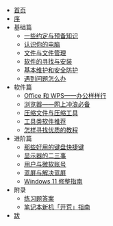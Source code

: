 - [首页](README.md)
- [序](missing/premble.md)
- 基础篇
  - [一些约定与预备知识](missing/first-things-first.md)
  - [认识你的电脑](missing/computer-and-its-components.md)
  - [文件与文件管理](missing/file-and-file-management.md)
  - [软件的寻找与安装](missing/software-installation.md)
  - [基本维护和安全防护](missing/basic-maintenance.md)
  - [遇到问题怎么办](missing/how-to-find-solutions.md)
- 软件篇
  - [Office 和 WPS——办公样样行](missing/office-and-wps.md)
  - [浏览器——网上冲浪必备](missing/browsers-and-how-to-choose.md)
  - [压缩文件与压缩工具](missing/archive-formats-and-tools.md)
  - [工具类软件推荐](missing/tools-software.md)
  - [怎样寻找优质的教程](missing/how-to-find-tutorials.md)
- 进阶篇
  - [那些好用的键盘快捷键](missing/shortcut-keys.md)
  - [显示器的二三事](missing/screens-and-their-secrets.md)
  - [用户与微软账号](missing/user-and-ms-account.md)
  - [蓝屏与解决蓝屏](missing/recover-from-bsod.md)
  - [Windows 11 修整指南](missing/windows-11-optimization.md)
- 附录
  - [练习题答案](missing/answers.md)
  - [笔记本新机「开荒」指南](missing/new-laptop-setup.md)
- [跋](missing/afterwords.md)
